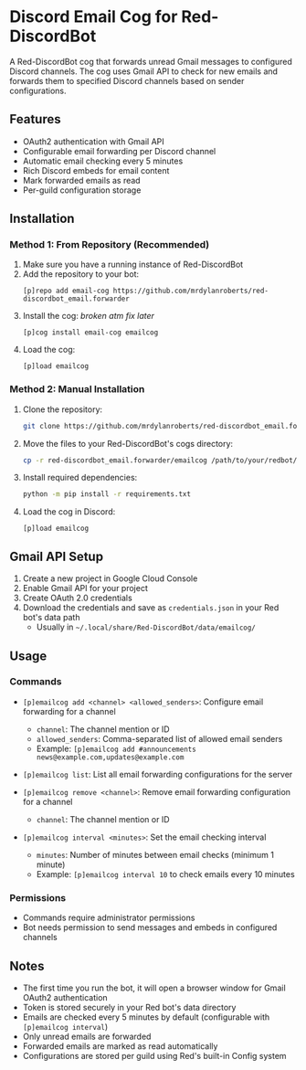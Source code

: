 # Discord Email Cog for Red-DiscordBot

A Red-DiscordBot cog that forwards unread Gmail messages to configured Discord channels. The cog uses Gmail API to check for new emails and forwards them to specified Discord channels based on sender configurations.

## Features

- OAuth2 authentication with Gmail API
- Configurable email forwarding per Discord channel
- Automatic email checking every 5 minutes
- Rich Discord embeds for email content
- Mark forwarded emails as read
- Per-guild configuration storage

## Installation

### Method 1: From Repository (Recommended)

1. Make sure you have a running instance of Red-DiscordBot
2. Add the repository to your bot:
   ```
   [p]repo add email-cog https://github.com/mrdylanroberts/red-discordbot_email.forwarder
   ```
3. Install the cog: *broken atm fix later*
   ```
   [p]cog install email-cog emailcog
   ```
4. Load the cog:
   ```
   [p]load emailcog
   ```

### Method 2: Manual Installation

1. Clone the repository:
   ```bash
   git clone https://github.com/mrdylanroberts/red-discordbot_email.forwarder
   ```
2. Move the files to your Red-DiscordBot's cogs directory:
   ```bash
   cp -r red-discordbot_email.forwarder/emailcog /path/to/your/redbot/cogs/
   ```
3. Install required dependencies:
   ```bash
   python -m pip install -r requirements.txt
   ```
4. Load the cog in Discord:
   ```
   [p]load emailcog
   ```

## Gmail API Setup

1. Create a new project in Google Cloud Console
2. Enable Gmail API for your project
3. Create OAuth 2.0 credentials
4. Download the credentials and save as `credentials.json` in your Red bot's data path
   - Usually in `~/.local/share/Red-DiscordBot/data/emailcog/`

## Usage

### Commands

- `[p]emailcog add <channel> <allowed_senders>`: Configure email forwarding for a channel
  - `channel`: The channel mention or ID
  - `allowed_senders`: Comma-separated list of allowed email senders
  - Example: `[p]emailcog add #announcements news@example.com,updates@example.com`

- `[p]emailcog list`: List all email forwarding configurations for the server

- `[p]emailcog remove <channel>`: Remove email forwarding configuration for a channel
  - `channel`: The channel mention or ID

- `[p]emailcog interval <minutes>`: Set the email checking interval
  - `minutes`: Number of minutes between email checks (minimum 1 minute)
  - Example: `[p]emailcog interval 10` to check emails every 10 minutes

### Permissions

- Commands require administrator permissions
- Bot needs permission to send messages and embeds in configured channels

## Notes

- The first time you run the bot, it will open a browser window for Gmail OAuth2 authentication
- Token is stored securely in your Red bot's data directory
- Emails are checked every 5 minutes by default (configurable with `[p]emailcog interval`)
- Only unread emails are forwarded
- Forwarded emails are marked as read automatically
- Configurations are stored per guild using Red's built-in Config system